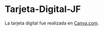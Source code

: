 # Tarjeta-Digital-JF
La tarjeta digital fue realizada en [Canva.com](https://www.canva.com/design/DAFZ6hxA_6Y/7Ufnh4qlfrG4NlkKSVSXFw/watch?utm_content=DAFZ6hxA_6Y&utm_campaign=designshare&utm_medium=link&utm_source=publishsharelink).
